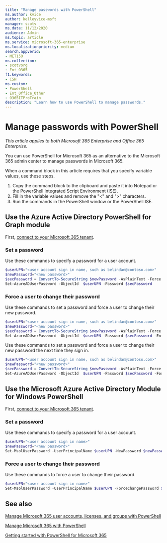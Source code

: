 ```yaml
---
title: "Manage passwords with PowerShell"
ms.author: kvice
author: kelleyvice-msft
manager: scotv
ms.date: 11/12/2020
audience: Admin
ms.topic: article
ms.service: microsoft-365-enterprise
ms.localizationpriority: medium
search.appverid:
- MET150
ms.collection: 
- scotvorg
- Ent_O365
f1.keywords:
- CSH
ms.custom: 
- PowerShell
- Ent_Office_Other
- O365ITProTrain
description: "Learn how to use PowerShell to manage passwords."
---
```


# Manage passwords with PowerShell

*This article applies to both Microsoft 365 Enterprise and Office 365 Enterprise.*

You can use PowerShell for Microsoft 365 as an alternative to the Microsoft 365 admin center to manage passwords in Microsoft 365. 

When a command block in this article requires that you specify variable values, use these steps.

1. Copy the command block to the clipboard and paste it into Notepad or the PowerShell Integrated Script Environment (ISE).
2. Fill in the variable values and remove the "<" and ">" characters.
3. Run the commands in the PowerShell window or the PowerShell ISE.

## Use the Azure Active Directory PowerShell for Graph module

First, [connect to your Microsoft 365 tenant](connect-to-microsoft-365-powershell.md#connect-with-the-azure-active-directory-powershell-for-graph-module).

### Set a password

Use these commands to specify a password for a user account.

```powershell
$userUPN="<user account sign in name, such as belindan@contoso.com>"
$newPassword="<new password>"
$secPassword = ConvertTo-SecureString $newPassword -AsPlainText -Force
Set-AzureADUserPassword -ObjectId  $userUPN -Password $secPassword
```
### Force a user to change their password

Use these commands to set a password and force a user to change their new password.

```powershell
$userUPN="<user account sign in name, such as belindan@contoso.com>"
$newPassword="<new password>"
$secPassword = ConvertTo-SecureString $newPassword -AsPlainText -Force
Set-AzureADUserPassword -ObjectId  $userUPN -Password $secPassword -EnforceChangePasswordPolicy $true
```

Use these commands to set a password and force a user to change their new password the next time they sign in.

```powershell
$userUPN="<user account sign in name, such as belindan@contoso.com>"
$newPassword="<new password>"
$secPassword = ConvertTo-SecureString $newPassword -AsPlainText -Force
Set-AzureADUserPassword -ObjectId  $userUPN -Password $secPassword -ForceChangePasswordNextLogin $true
```

## Use the Microsoft Azure Active Directory Module for Windows PowerShell

First, [connect to your Microsoft 365 tenant](connect-to-microsoft-365-powershell.md#connect-with-the-microsoft-azure-active-directory-module-for-windows-powershell).

### Set a password

Use these commands to specify a password for a user account.

```powershell
$userUPN="<user account sign in name>"
$newPassword="<new password>"
Set-MsolUserPassword -UserPrincipalName $userUPN -NewPassword $newPassword
```

### Force a user to change their password

Use these commands to force a user to change their password.

```powershell
$userUPN="<user account sign in name>"
Set-MsolUserPassword -UserPrincipalName $userUPN -ForceChangePassword $true
```

## See also

[Manage Microsoft 365 user accounts, licenses, and groups with PowerShell](manage-user-accounts-and-licenses-with-microsoft-365-powershell.md)
  
[Manage Microsoft 365 with PowerShell](manage-microsoft-365-with-microsoft-365-powershell.md)
  
[Getting started with PowerShell for Microsoft 365](getting-started-with-microsoft-365-powershell.md)

